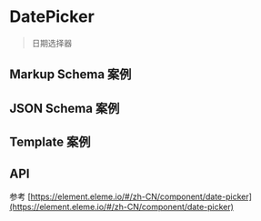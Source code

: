 # DatePicker

> 日期选择器

## Markup Schema 案例

<dumi-previewer demoPath="guide/date-picker/markup-schema" />

## JSON Schema 案例

<dumi-previewer demoPath="guide/date-picker/json-schema" />

## Template 案例

<dumi-previewer demoPath="guide/date-picker/template" />

## API

参考 [https://element.eleme.io/#/zh-CN/component/date-picker](https://element.eleme.io/#/zh-CN/component/date-picker)
